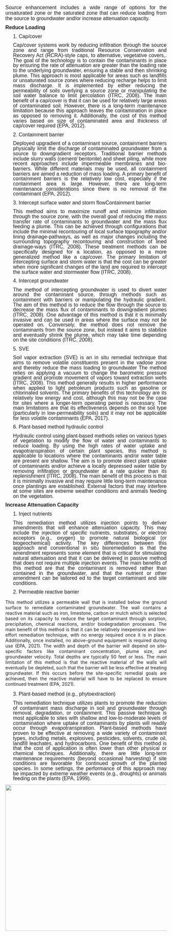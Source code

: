 <div class="col-md-8" style = "text-align: justify;"> 
<p style='margin-top:0in;margin-right:0in;margin-bottom:8.0pt;margin-left:0in;line-height:107%;font-size:16px;font-family:"Arial",sans-serif;'>
Source enhancement includes a wide range of options for the unsaturated zone or the saturated zone that can reduce loading from the source to groundwater and/or increase attenuation capacity. </p>

<p style='margin-top:0in;margin-right:0in;margin-bottom:8.0pt;margin-left:0in;line-height:107%;font-size:16px;font-family:"Arial",sans-serif;'><span style="font-family: Arial, Helvetica, sans-serif; font-size: 16px;"><strong>Reduce Loading</strong></p>

<p style='margin-top:0in;margin-right:0in;margin-bottom:8.0pt;margin-left:.25in;font-size:11.0pt;font-family:"Calibri",sans-serif;'><span style='font-family:"Arial",sans-serif;font-size: 16px;'>1. Cap/cover</span></p>

<p style='margin-top:0in;margin-right:0in;margin-bottom:8.0pt;margin-left:.25in;line-height:107%;font-size:11.0pt;font-family:"Calibri",sans-serif;'><span style='font-family:"Arial",sans-serif;font-size: 16px;'>Cap/cover systems work by reducing infiltration through the source zone and range from traditional Resource Conservation and Recovery Act (RCRA)-style caps, to alternative, vegetative covers,. The goal of the technology is to contain the contaminants in place by ensuring the rate of attenuation are greater than the loading rate to the underlying groundwater, ensuring a stable and then shrinking plume. This approach is most applicable for areas such as landfills or unsaturated source zones where reducing recharge helps to limit mass discharge. It is implemented by either reducing the permeability of soils overlying a source zone or manipulating the soil water balance to limit percolation (ITRC, 2008). The main benefit of a cap/cover is that it can be used for relatively large areas of contaminated soil. However, there is a long-term maintenance limitation because this approach leaves the contamination in place as opposed to removing it.  Additionally, the cost of this method varies based on size of contaminated area and thickness of cap/cover required (EPA, 2012).</span></p>

<p style='margin-top:0in;margin-right:0in;margin-bottom:8.0pt;margin-left:.25in;font-size:11.0pt;font-family:"Calibri",sans-serif;'><span style='font-family:"Arial",sans-serif;font-size: 16px;'>2. Containment barrier</span></p>

<p style='margin-top:0in;margin-right:0in;margin-bottom:8.0pt;margin-left:.25in;line-height:107%;font-size:11.0pt;font-family:"Calibri",sans-serif;'><span style='font-family:"Arial",sans-serif;font-size: 16px;'>Deployed upgradient of a contaminant source, containment barriers physically limit the discharge of contaminated groundwater from a source to downgradient receptors. Traditional barrier methods include slurry walls (cement/ bentonite) and sheet piling, while more recent approaches include impermeable membranes and bio-barriers. While different materials may be used, all containment barriers are aimed a reduction of mass loading. A primary benefit of containment barriers is the relatively low cost, especially if the containment area is large. However, there are long-term maintenance considerations since there is no removal of the contaminant (EPA, 2012).</span></p>

<p style='margin-top:0in;margin-right:0in;margin-bottom:8.0pt;margin-left:.25in;font-size:11.0pt;font-family:"Calibri",sans-serif;'><span style='font-family:"Arial",sans-serif;font-size: 16px;'> 3.	Intercept surface water and storm flowContainment barrier</span></p>

<p style='margin-top:0in;margin-right:0in;margin-bottom:8.0pt;margin-left:.25in;line-height:107%;font-size:11.0pt;font-family:"Calibri",sans-serif;'><span style='font-family:"Arial",sans-serif;font-size: 16px;'>This method aims to maximize runoff and minimize infiltration through the source zone, with the overall goal of reducing the mass transfer rate of contaminants to groundwater and the mass flux feeding a plume. This can be achieved through configurations that include the minimal recontouring of local surface topography and/or lining drainage-pathways, as well as major changes including the surrounding topography recontouring and construction of lined drainage-ways (ITRC, 2008). These treatment methods can be specifically designed for a location, as opposed to a more generalized method like a cap/cover. The primary limitation of intercepting surface and storm water is that the cost can be greater when more significant changes of the land are required to intercept the surface water and stormwater flow (ITRC, 2008). </span></p>

<p style='margin-top:0in;margin-right:0in;margin-bottom:8.0pt;margin-left:.25in;font-size:11.0pt;font-family:"Calibri",sans-serif;'><span style='font-family:"Arial",sans-serif;font-size: 16px;'> 4. Intercept groundwater</span></p>

<p style='margin-top:0in;margin-right:0in;margin-bottom:8.0pt;margin-left:.25in;line-height:107%;font-size:11.0pt;font-family:"Calibri",sans-serif;'><span style='font-family:"Arial",sans-serif;font-size: 16px;'>The method of intercepting groundwater is used to divert water around the contaminant source, through methods such as containment with barriers or manipulating the hydraulic gradient. The aim of this method is to reduce the flow through the source to decrease the mass flux of contaminants to downgradient plumes (ITRC, 2008). One advantage of this method is that it is minimally invasive and can be used in areas where the surface may not be operated on. Conversely, the method does not remove the contaminants from the source zone, but instead it   aims to stabilize and eventually shrink the plume, which may take time depending on the site conditions (ITRC, 2008). </span></p>

<p style='margin-top:0in;margin-right:0in;margin-bottom:8.0pt;margin-left:.25in;font-size:11.0pt;font-family:"Calibri",sans-serif;'><span style='font-family:"Arial",sans-serif;font-size: 16px;'> 5. SVE</span></p>

<p style='margin-top:0in;margin-right:0in;margin-bottom:8.0pt;margin-left:.25in;line-height:107%;font-size:11.0pt;font-family:"Calibri",sans-serif;'><span style='font-family:"Arial",sans-serif;font-size: 16px;'>Soil vapor extraction (SVE) is an in situ remedial technique that aims to remove volatile constituents present in the vadose zone and thereby reduce the mass loading to groundwater  The method relies on applying a vacuum to change the barometric pressure gradient and promote movement of vapors toward extraction wells (ITRC, 2008). This method generally results in higher performance when applied to light petroleum products such as gasoline or chlorinated solvents. The primary benefits of this technology are its relatively low energy and cost, although this may not be the case for sites where a longer-term operating period is necessary.  The main limitations are that its effectiveness depends on the soil type (particularly in low-permeability soils) and it may not be applicable for less volatile contaminants  (EPA, 2017). </span></p>

<p style='margin-top:0in;margin-right:0in;margin-bottom:8.0pt;margin-left:.25in;font-size:11.0pt;font-family:"Calibri",sans-serif;'><span style='font-family:"Arial",sans-serif;font-size: 16px;'> 6. Plant-based method hydraulic control</span></p>

<p style='margin-top:0in;margin-right:0in;margin-bottom:8.0pt;margin-left:.25in;line-height:107%;font-size:11.0pt;font-family:"Calibri",sans-serif;'><span style='font-family:"Arial",sans-serif;font-size: 16px;'>Hydraulic control using plant-based methods relies on various types of vegetation to modify the flow of water and contaminants to reduce loading. By using the high rates of water uptake and evapotranspiration of certain plant species, this method is applicable to locations where the contaminants and/or water table are present are shallow. The aim is to promote direct plant uptake of contaminants and/or achieve a locally depressed water table by removing infiltration or groundwater at a rate quicker than its replenishment (ITRC, 2008). The main benefit of this process is that it is minimally invasive and may require little long-term maintenance once plantings are established. External factors that may interfere at some sites are extreme weather conditions and animals feeding on the vegetation. </span></p>

<p style='margin-top:0in;margin-right:0in;margin-bottom:8.0pt;margin-left:0in;line-height:107%;font-size:16px;font-family:"Arial",sans-serif;'><span style="font-family: Arial, Helvetica, sans-serif; font-size: 16px;"><strong>Increase Attenuation Capacity</strong></span></p>

<p style='margin-top:0in;margin-right:0in;margin-bottom:8.0pt;margin-left:.25in;font-size:11.0pt;font-family:"Calibri",sans-serif;'><span style='font-family:"Arial",sans-serif;font-size: 16px;'> 1. Inject nutrients</span></p>

<p style='margin-top:0in;margin-right:0in;margin-bottom:8.0pt;margin-left:.25in;line-height:107%;font-size:11.0pt;font-family:"Calibri",sans-serif;'><span style='font-family:"Arial",sans-serif;font-size: 16px;'>This remediation method utilizes injection points to deliver amendments that will enhance attenuation capacity. This may include the injection of specific nutrients, substrates, or electron acceptors (e.g., oxygen) to promote natural biological (or biogeochemical) activity.  The key differences between this approach and conventional in situ bioremediation is that the amendment represents some element that is critical for stimulating natural attenuation and that it can be delivered in passive method that does not require multiple injection events.   The main benefits of this method are that the contaminant is removed rather than contained in the groundwater, and that the nutrient or other amendment can be tailored ed to the target contaminant and site conditions. </span></p>


<p style='margin-top:0in;margin-right:0in;margin-bottom:8.0pt;margin-left:.25in;font-size:11.0pt;font-family:"Calibri",sans-serif;'><span style='font-family:"Arial",sans-serif;font-size: 16px;'> 2. Permeable reactive barrier</span></p>

<p style='margin-top:0in;margin-right:0in;margin-bottom:8.0pt;margin-left:.25in;line-height:107%;font-size:11.0pt;font-family:"Calibri",sans-serif;'><span style='font-family:"Arial",sans-serif;font-size: 16px;'> 

This method utilizes a permeable wall that is installed below the ground surface to remediate contaminated groundwater. The wall contains a reactive material such as iron, limestone, carbon or mulch which is selected based on its capacity to reduce the target contaminant through sorption, precipitation, chemical reactions, and/or biodegradation processes. The main benefit of this method is that it can be relatively inexpensive and low-effort remediation technique, with no energy required once it is in place. Additionally, once installed, no above-ground equipment is required during use  (EPA, 2021). The width and depth of the barrier will depend on site-specific factors like contaminant concentration, plume size, and groundwater velocity.  Total depths are typically 50 feet or less. The main limitation of this method is that the reactive material of the walls will eventually be depleted, such that the barrier will be  less effective at treating groundwater. If this occurs before the site-specific remedial goals are achieved, then the reactive material will have to be replaced to ensure continued treatment (EPA, 2021).
</span></p>

<p style='margin-top:0in;margin-right:0in;margin-bottom:8.0pt;margin-left:.25in;font-size:11.0pt;font-family:"Calibri",sans-serif;'><span style='font-family:"Arial",sans-serif;font-size: 16px;'> 3. Plant-based method (e.g., phytoextraction) </span></p>

<p style='margin-top:0in;margin-right:0in;margin-bottom:8.0pt;margin-left:.25in;line-height:107%;font-size:11.0pt;font-family:"Calibri",sans-serif;'><span style='font-family:"Arial",sans-serif;font-size: 16px;'> This remediation technique utilizes plants to promote the reduction of contaminant mass discharge in soil and groundwater through removal, degradation, or containment. This passive technique is most applicable to sites with shallow and low-to-moderate levels of contamination where uptake of contaminants by plants will readily occur through evapotranspiration. Plant-based methods have proven to be effective at removing a wide variety of contaminant types, including metals, explosives, pesticides, solvents, crude oil, landfill leachates, and hydrocarbons. One benefit of this method is that the cost of application is often lower than other physical or chemical techniques. Additionally, there are little long-term maintenance requirements (beyond occasional harvesting) if site conditions are favorable for continued growth of the planted species. In some settings, the performance of this approach may be impacted by extreme weather events (e.g., droughts) or animals feeding on the plants (EPA, 1999).</span></p>

</div>

<div class="col-md-4" style = "text-align: left;"> 
<img src="07_MNA/FIG/Tool7b_Fig.png"  class="center" width= 600 height=455>
<br>
</br>
</div>